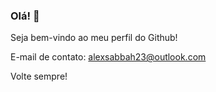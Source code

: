 ### Olá! 👋

Seja bem-vindo ao meu perfil do Github!

E-mail de contato: alexsabbah23@outlook.com

Volte sempre!

